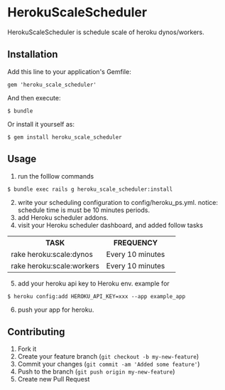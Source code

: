 # HerokuScaleScheduler

HerokuScaleScheduler is schedule scale of heroku dynos/workers.

## Installation

Add this line to your application's Gemfile:

    gem 'heroku_scale_scheduler'

And then execute:

    $ bundle

Or install it yourself as:

    $ gem install heroku_scale_scheduler

## Usage

1. run the folllow commands

```
$ bundle exec rails g heroku_scale_scheduler:install
```

2. write your scheduling configuration to config/heroku_ps.yml. notice: schedule time is must be 10 minutes periods.
3. add Heroku scheduler addons.
4. visit your Heroku scheduler dashboard, and added follow tasks

<table>
<tr><th>TASK</th><th>FREQUENCY<th></tr>
<tr><td>rake heroku:scale:dynos</td><td>Every 10 minutes</td></tr>
<tr><td>rake heroku:scale:workers</td><td>Every 10 minutes</td></tr>
<table>

5. add your heroku api key to Heroku env. example for

```
$ heroku config:add HEROKU_API_KEY=xxx --app example_app
```

6. push your app for heroku.

## Contributing

1. Fork it
2. Create your feature branch (`git checkout -b my-new-feature`)
3. Commit your changes (`git commit -am 'Added some feature'`)
4. Push to the branch (`git push origin my-new-feature`)
5. Create new Pull Request
